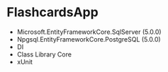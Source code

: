 # FlashcardsApp

* Microsoft.EntityFrameworkCore.SqlServer (5.0.0)
* Npgsql.EntityFrameworkCore.PostgreSQL (5.0.0)
* DI
* Class Library Core
* xUnit